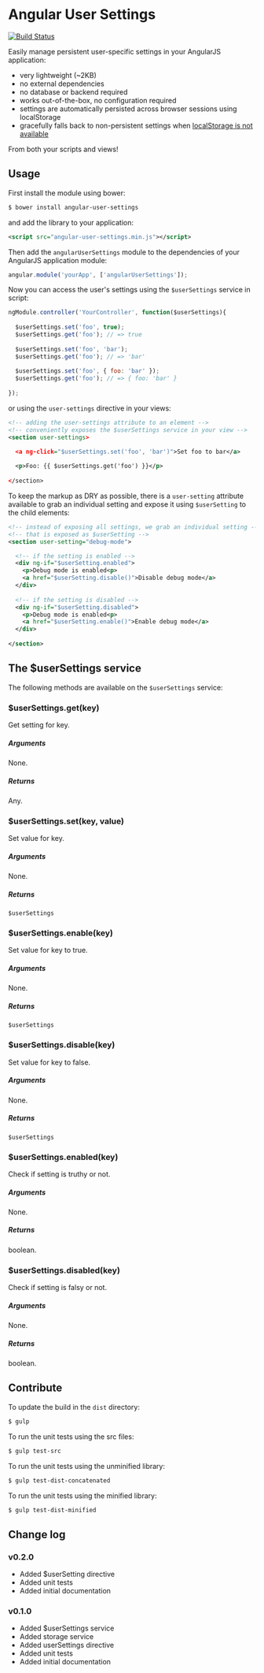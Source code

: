 # Angular User Settings

[![Build Status](https://travis-ci.org/jvandemo/angular-user-settings.png?branch=master)](https://travis-ci.org/jvandemo/angular-user-settings)

Easily manage persistent user-specific settings in your AngularJS application:

- very lightweight (~2KB)
- no external dependencies
- no database or backend required
- works out-of-the-box, no configuration required
- settings are automatically persisted across browser sessions using localStorage
- gracefully falls back to non-persistent settings when [localStorage is not available](http://caniuse.com/#search=localstorage)

From both your scripts and views!

## Usage

First install the module using bower:
 
```bash
$ bower install angular-user-settings
```

and add the library to your application:

```xml
<script src="angular-user-settings.min.js"></script>
```

Then add the `angularUserSettings` module to the dependencies of your AngularJS application module:

```javascript
angular.module('yourApp', ['angularUserSettings']);
```

Now you can access the user's settings using the `$userSettings` service in script:

```javascript
ngModule.controller('YourController', function($userSettings){
  
  $userSettings.set('foo', true);
  $userSettings.get('foo'); // => true
  
  $userSettings.set('foo', 'bar');
  $userSettings.get('foo'); // => 'bar'
  
  $userSettings.set('foo', { foo: 'bar' });
  $userSettings.get('foo'); // => { foo: 'bar' }
  
});
```

or using the `user-settings` directive in your views:

```xml
<!-- adding the user-settings attribute to an element -->
<!-- conveniently exposes the $userSettings service in your view -->
<section user-settings>

  <a ng-click="$userSettings.set('foo', 'bar')">Set foo to bar</a>
  
  <p>Foo: {{ $userSettings.get('foo') }}</p>
  
</section>
```

To keep the markup as DRY as possible, there is a `user-setting` attribute available to grab an individual setting and expose it using `$userSetting` to the child elements:

```xml
<!-- instead of exposing all settings, we grab an individual setting -->
<!-- that is exposed as $userSetting -->
<section user-setting="debug-mode">

  <!-- if the setting is enabled -->
  <div ng-if="$userSetting.enabled">
    <p>Debug mode is enabled<p>
    <a href="$userSetting.disable()">Disable debug mode</a>
  </div>
  
  <!-- if the setting is disabled -->
  <div ng-if="$userSetting.disabled">
    <p>Debug mode is enabled<p>
    <a href="$userSetting.enable()">Enable debug mode</a>
  </div>
  
</section>
```

## The $userSettings service

The following methods are available on the `$userSettings` service:

### $userSettings.get(key)

Get setting for key.

##### Arguments

None.

##### Returns

Any.

### $userSettings.set(key, value)

Set value for key.

##### Arguments

None.

##### Returns

`$userSettings`

### $userSettings.enable(key)

Set value for key to true.

##### Arguments

None.

##### Returns

`$userSettings`

### $userSettings.disable(key)

Set value for key to false.

##### Arguments

None.

##### Returns

`$userSettings`

### $userSettings.enabled(key)

Check if setting is truthy or not.

##### Arguments

None.

##### Returns

boolean.

### $userSettings.disabled(key)

Check if setting is falsy or not.

##### Arguments

None.

##### Returns

boolean.

## Contribute

To update the build in the `dist` directory:

```bash
$ gulp
```

To run the unit tests using the src files:

```bash
$ gulp test-src
```

To run the unit tests using the unminified library:

```bash
$ gulp test-dist-concatenated
```

To run the unit tests using the minified library:

```bash
$ gulp test-dist-minified
```

## Change log

### v0.2.0

- Added $userSetting directive
- Added unit tests
- Added initial documentation

### v0.1.0

- Added $userSettings service
- Added storage service
- Added userSettings directive
- Added unit tests
- Added initial documentation
